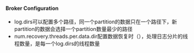 #### Broker Configuration
* log.dirs可以配置多个路径，同一个partition的数据只在一个路径下，新partition的数据会选择一个partition数量最少的路径
* num.recovery.threads.per.data.dir配置数据恢复时（），处理日志分片的线程数量，是每一个log.dirs的线程数量